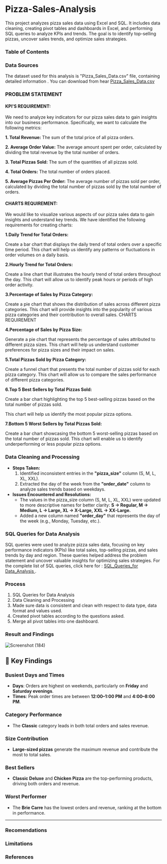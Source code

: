 # Pizza-Sales-Analysis
This project analyzes pizza sales data using Excel and SQL. It includes data cleaning, creating pivot tables and dashboards in Excel, and performing SQL queries to analyze KPIs and trends. The goal is to identify top-selling pizzas, uncover sales trends, and optimize sales strategies.
### Table of Contents
### Data Sources
The dataset used for this analysis is "Pizza_Sales_Data.csv" file, containing detailed information . You can download from hear [Pizza_Sales_Data.csv](https://github.com/Lohitha45/pizza-sales-analysis/blob/main/Pizza_Sales_Data%20.csv)

### PROBLEM STATEMENT

#### KPI'S REQUIREMENT:

We need to analyze key indicators for our pizza sales data to gain insights into our business performance. Specifically, we want to calculate the following metrics:

<b>1. Total Revenue:</b> The sum of the total price of all pizza orders.

<b>2. Average Order Value:</b> The average amount spent per order, calculated by dividing the total revenue by the total number of orders.

<b>3. Total Pizzas Sold:</b> The sum of the quantities of all pizzas sold.

<b>4. Total Orders:</b> The total number of orders placed.

<b>5. Average Pizzas Per Order:</b> The average number of pizzas sold per order, calculated by dividing the total number of pizzas sold by the total number of orders.
   
#### CHARTS REQUIREMENT:

   We would like to visualize various aspects of our pizza sales data to gain insights and understand key trends. We have identified the following requirements for creating charts:

<b>1.Daily Trend for Total Orders:</b>

Create a bar chart that displays the daily trend of total orders over a specific time period. This chart will help us identify any patterns or fluctuations in order volumes on a daily basis.

<b>2.Hourly Trend for Total Orders:</b>

Create a line chart that illustrates the hourly trend of total orders throughout the day. This chart will allow us to identify peak hours or periods of high order activity.

<b>3.Percentage of Sales by Pizza Category:</b>

Create a pie chart that shows the distribution of sales across different pizza categories. This chart will provide insights into the popularity of various pizza categories and their contribution to overall sales.
CHARTS REQUIREMENT

<b>4.Percentage of Sales by Pizza Size:</b>

Generate a pie chart that represents the percentage of sales attributed to different pizza sizes. This chart will help us understand customer preferences for pizza sizes and their impact on sales.

<b>5.Total Pizzas Sold by Pizza Category:</b>

Create a funnel chart that presents the total number of pizzas sold for each pizza category. This chart will allow us to compare the sales performance of different pizza categories.

<b>6.Top 5 Best Sellers by Total Pizzas Sold:</b>

Create a bar chart highlighting the top 5 best-selling pizzas based on the total number of pizzas sold.

This chart will help us identify the most popular pizza options.

<b>7.Bottom 5 Worst Sellers by Total Pizzas Sold:</b>

Create a bar chart showcasing the bottom 5 worst-selling pizzas based on the total number of pizzas sold. This chart will enable us to identify underperforming or less popular pizza options.

### Data Cleaning and Processing
- <b>Steps Taken:</b>
   1. Identified inconsistent entries in the <b>"pizza_size"</b> column (S, M, L, XL, XXL).
   2. Extracted the day of the week from the <b>"order_date"</b> column to analyze sales trends based on weekdays.
- <b>Issues Encountered and Resolutions:</b>
  - The values in the pizza_size column (S, M, L, XL, XXL) were updated to more descriptive names for better clarity:
<b>S → Regular,
M → Medium,
L → Large,
XL → X-Large,
XXL → XX-Large.</b>
  - Added a new column named <b>"order_day"</b> that represents the day of the week (e.g., Monday, Tuesday, etc.).
### SQL Queries for Data Analysis
SQL queries were used to analyze pizza sales data, focusing on key performance indicators (KPIs) like total sales, top-selling pizzas, and sales trends by day and region. These queries helped address the problem statement and uncover valuable insights for optimizing sales strategies. For the complete list of SQL queries, click here for : [ SQL_Queries_for Data_Analysis ](https://github.com/Lohitha45/pizza-sales-analysis/blob/main/PIZZA%20SALES%20SQL%20QUERIES.docx).
### Process
1. SQL Queries for Data Analysis
2. Data Cleaning and Processing
3. Made sure data is consistent and clean with respect to data type, data format and values used.
4. Created pivot tables according to the questions asked.
5. Merge all pivot tables into one dashboard.
### Result and Findings
![Screenshot (184)](https://github.com/user-attachments/assets/8a640cab-1585-4a8e-ad15-e3be73a7fe4a)
## 🧐 Key Findings
### Busiest Days and Times
- **Days**: Orders are highest on weekends, particularly on **Friday** and **Saturday evenings**.
- **Times**: Peak order times are between **12:00–1:00 PM** and **4:00–8:00 PM**.

### Category Performance
- The **Classic** category leads in both total orders and sales revenue.

### Size Contribution
- **Large-sized pizzas** generate the maximum revenue and contribute the most to total sales.

### Best Sellers
- **Classic Deluxe** and **Chicken Pizza** are the top-performing products, driving both orders and revenue.

### Worst Performer
- The **Brie Carre** has the lowest orders and revenue, ranking at the bottom in performance.

---
### Recomendations
### Limitations
### References
